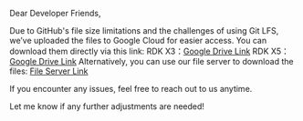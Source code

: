 Dear Developer Friends,

Due to GitHub's file size limitations and the challenges of using Git LFS, we’ve uploaded the files to Google Cloud for easier access. You can download them directly via this link:
RDK X3：[Google Drive Link](https://drive.google.com/drive/folders/1JEtCno5KZ9Na7ZxIWVqvm-LK78KLsJeO?usp=sharing)
RDK X5：[Google Drive Link](https://drive.google.com/drive/folders/117GKDT0bNa4cX1D-nb-f7dYDuLcJkxBo?usp=sharing)
Alternatively, you can use our file server to download the files:
[File Server Link](https://archive.d-robotics.cc/downloads/os_images/)

If you encounter any issues, feel free to reach out to us anytime.

Let me know if any further adjustments are needed!
